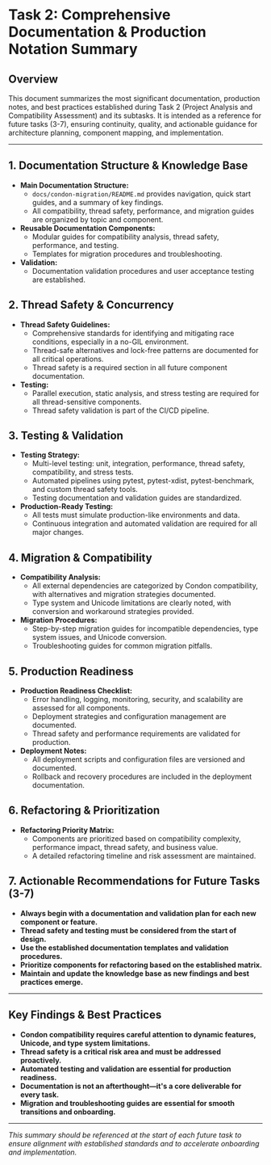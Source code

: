 # Task 2: Comprehensive Documentation & Production Notation Summary

## Overview
This document summarizes the most significant documentation, production notes, and best practices established during Task 2 (Project Analysis and Compatibility Assessment) and its subtasks. It is intended as a reference for future tasks (3-7), ensuring continuity, quality, and actionable guidance for architecture planning, component mapping, and implementation.

---

## 1. Documentation Structure & Knowledge Base
- **Main Documentation Structure:**
  - `docs/condon-migration/README.md` provides navigation, quick start guides, and a summary of key findings.
  - All compatibility, thread safety, performance, and migration guides are organized by topic and component.
- **Reusable Documentation Components:**
  - Modular guides for compatibility analysis, thread safety, performance, and testing.
  - Templates for migration procedures and troubleshooting.
- **Validation:**
  - Documentation validation procedures and user acceptance testing are established.

## 2. Thread Safety & Concurrency
- **Thread Safety Guidelines:**
  - Comprehensive standards for identifying and mitigating race conditions, especially in a no-GIL environment.
  - Thread-safe alternatives and lock-free patterns are documented for all critical operations.
  - Thread safety is a required section in all future component documentation.
- **Testing:**
  - Parallel execution, static analysis, and stress testing are required for all thread-sensitive components.
  - Thread safety validation is part of the CI/CD pipeline.

## 3. Testing & Validation
- **Testing Strategy:**
  - Multi-level testing: unit, integration, performance, thread safety, compatibility, and stress tests.
  - Automated pipelines using pytest, pytest-xdist, pytest-benchmark, and custom thread safety tools.
  - Testing documentation and validation guides are standardized.
- **Production-Ready Testing:**
  - All tests must simulate production-like environments and data.
  - Continuous integration and automated validation are required for all major changes.

## 4. Migration & Compatibility
- **Compatibility Analysis:**
  - All external dependencies are categorized by Condon compatibility, with alternatives and migration strategies documented.
  - Type system and Unicode limitations are clearly noted, with conversion and workaround strategies provided.
- **Migration Procedures:**
  - Step-by-step migration guides for incompatible dependencies, type system issues, and Unicode conversion.
  - Troubleshooting guides for common migration pitfalls.

## 5. Production Readiness
- **Production Readiness Checklist:**
  - Error handling, logging, monitoring, security, and scalability are assessed for all components.
  - Deployment strategies and configuration management are documented.
  - Thread safety and performance requirements are validated for production.
- **Deployment Notes:**
  - All deployment scripts and configuration files are versioned and documented.
  - Rollback and recovery procedures are included in the deployment documentation.

## 6. Refactoring & Prioritization
- **Refactoring Priority Matrix:**
  - Components are prioritized based on compatibility complexity, performance impact, thread safety, and business value.
  - A detailed refactoring timeline and risk assessment are maintained.

## 7. Actionable Recommendations for Future Tasks (3-7)
- **Always begin with a documentation and validation plan for each new component or feature.**
- **Thread safety and testing must be considered from the start of design.**
- **Use the established documentation templates and validation procedures.**
- **Prioritize components for refactoring based on the established matrix.**
- **Maintain and update the knowledge base as new findings and best practices emerge.**

---

## Key Findings & Best Practices
- **Condon compatibility requires careful attention to dynamic features, Unicode, and type system limitations.**
- **Thread safety is a critical risk area and must be addressed proactively.**
- **Automated testing and validation are essential for production readiness.**
- **Documentation is not an afterthought—it's a core deliverable for every task.**
- **Migration and troubleshooting guides are essential for smooth transitions and onboarding.**

---

*This summary should be referenced at the start of each future task to ensure alignment with established standards and to accelerate onboarding and implementation.* 